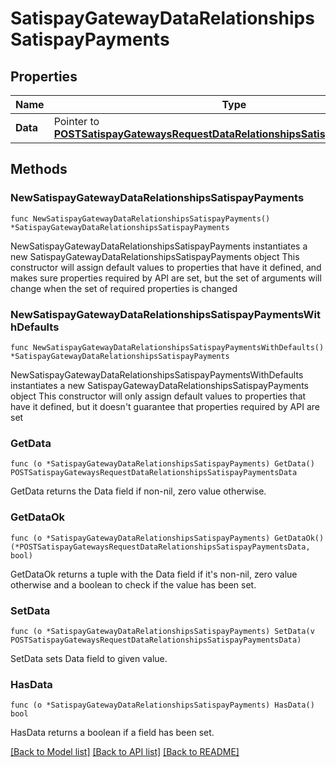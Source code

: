 # SatispayGatewayDataRelationshipsSatispayPayments

## Properties

Name | Type | Description | Notes
------------ | ------------- | ------------- | -------------
**Data** | Pointer to [**POSTSatispayGatewaysRequestDataRelationshipsSatispayPaymentsData**](POSTSatispayGatewaysRequestDataRelationshipsSatispayPaymentsData.md) |  | [optional] 

## Methods

### NewSatispayGatewayDataRelationshipsSatispayPayments

`func NewSatispayGatewayDataRelationshipsSatispayPayments() *SatispayGatewayDataRelationshipsSatispayPayments`

NewSatispayGatewayDataRelationshipsSatispayPayments instantiates a new SatispayGatewayDataRelationshipsSatispayPayments object
This constructor will assign default values to properties that have it defined,
and makes sure properties required by API are set, but the set of arguments
will change when the set of required properties is changed

### NewSatispayGatewayDataRelationshipsSatispayPaymentsWithDefaults

`func NewSatispayGatewayDataRelationshipsSatispayPaymentsWithDefaults() *SatispayGatewayDataRelationshipsSatispayPayments`

NewSatispayGatewayDataRelationshipsSatispayPaymentsWithDefaults instantiates a new SatispayGatewayDataRelationshipsSatispayPayments object
This constructor will only assign default values to properties that have it defined,
but it doesn't guarantee that properties required by API are set

### GetData

`func (o *SatispayGatewayDataRelationshipsSatispayPayments) GetData() POSTSatispayGatewaysRequestDataRelationshipsSatispayPaymentsData`

GetData returns the Data field if non-nil, zero value otherwise.

### GetDataOk

`func (o *SatispayGatewayDataRelationshipsSatispayPayments) GetDataOk() (*POSTSatispayGatewaysRequestDataRelationshipsSatispayPaymentsData, bool)`

GetDataOk returns a tuple with the Data field if it's non-nil, zero value otherwise
and a boolean to check if the value has been set.

### SetData

`func (o *SatispayGatewayDataRelationshipsSatispayPayments) SetData(v POSTSatispayGatewaysRequestDataRelationshipsSatispayPaymentsData)`

SetData sets Data field to given value.

### HasData

`func (o *SatispayGatewayDataRelationshipsSatispayPayments) HasData() bool`

HasData returns a boolean if a field has been set.


[[Back to Model list]](../README.md#documentation-for-models) [[Back to API list]](../README.md#documentation-for-api-endpoints) [[Back to README]](../README.md)


